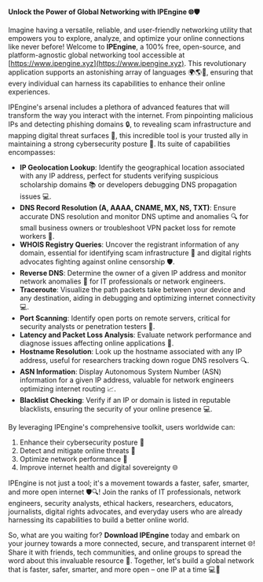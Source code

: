 **Unlock the Power of Global Networking with IPEngine 🌐🛡️**

Imagine having a versatile, reliable, and user-friendly networking utility that empowers you to explore, analyze, and optimize your online connections like never before! Welcome to **IPEngine**, a 100% free, open-source, and platform-agnostic global networking tool accessible at [https://www.ipengine.xyz](https://www.ipengine.xyz). This revolutionary application supports an astonishing array of languages 🌍🌎🌈, ensuring that every individual can harness its capabilities to enhance their online experiences.

IPEngine's arsenal includes a plethora of advanced features that will transform the way you interact with the internet. From pinpointing malicious IPs and detecting phishing domains 🔒, to revealing scam infrastructure and mapping digital threat surfaces 🚨, this incredible tool is your trusted ally in maintaining a strong cybersecurity posture 🔗. Its suite of capabilities encompasses:

*   **IP Geolocation Lookup**: Identify the geographical location associated with any IP address, perfect for students verifying suspicious scholarship domains 📚 or developers debugging DNS propagation issues 💻.
*   **DNS Record Resolution (A, AAAA, CNAME, MX, NS, TXT)**: Ensure accurate DNS resolution and monitor DNS uptime and anomalies 🔍 for small business owners or troubleshoot VPN packet loss for remote workers 👥.
*   **WHOIS Registry Queries**: Uncover the registrant information of any domain, essential for identifying scam infrastructure 🚨 and digital rights advocates fighting against online censorship 🛡️.
*   **Reverse DNS**: Determine the owner of a given IP address and monitor network anomalies 🔎 for IT professionals or network engineers.
*   **Traceroute**: Visualize the path packets take between your device and any destination, aiding in debugging and optimizing internet connectivity 💻.
*   **Port Scanning**: Identify open ports on remote servers, critical for security analysts or penetration testers 🚀.
*   **Latency and Packet Loss Analysis**: Evaluate network performance and diagnose issues affecting online applications 🔴.
*   **Hostname Resolution**: Look up the hostname associated with any IP address, useful for researchers tracking down rogue DNS resolvers 🔍.
*   **ASN Information**: Display Autonomous System Number (ASN) information for a given IP address, valuable for network engineers optimizing internet routing 📈.
*   **Blacklist Checking**: Verify if an IP or domain is listed in reputable blacklists, ensuring the security of your online presence 💻.

By leveraging IPEngine's comprehensive toolkit, users worldwide can:

1.  Enhance their cybersecurity posture 🔗
2.  Detect and mitigate online threats 🚨
3.  Optimize network performance 🔴
4.  Improve internet health and digital sovereignty 🌐

IPEngine is not just a tool; it's a movement towards a faster, safer, smarter, and more open internet 🛡️🔍! Join the ranks of IT professionals, network engineers, security analysts, ethical hackers, researchers, educators, journalists, digital rights advocates, and everyday users who are already harnessing its capabilities to build a better online world.

So, what are you waiting for? **Download IPEngine** today and embark on your journey towards a more connected, secure, and transparent internet 🌐! Share it with friends, tech communities, and online groups to spread the word about this invaluable resource 🔗. Together, let's build a global network that is faster, safer, smarter, and more open – one IP at a time 💻🚀